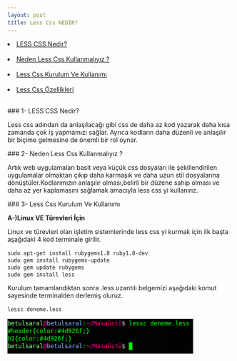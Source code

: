 ```yaml
---
layout: post
title: Less Css NEDİR?
---
```

<li><a href="#less1"> LESS CSS Nedir?</a></li><br>
<li><a href="#less2"> Neden Less Css Kullanmalıyız ? </a></li><br>
<li><a href="#less3"> Less Css Kurulum Ve Kullanımı</a></li><br>
<li><a href="#less4"> Less Css Özellikleri</a></li><br>

###<a id="less1"> 1- LESS CSS Nedir? </a>

Less css adından da anlaşılacağı gibi css de daha az kod yazarak daha kısa zamanda çok iş yapmamızı sağlar. Ayrıca kodların daha düzenli ve anlaşılır bir biçime gelmesine de önemli bir rol oynar.

###<a id="less2"> 2- Neden Less Css Kullanmalıyız ? </a>

Artık web uygulamaları basit veya küçük css dosyaları ile şekillendirilen uygulamalar olmaktan çıkıp daha karmaşık ve daha uzun stil dosyalarına dönüştüler.Kodlarımızın anlaşılır olması,belirli bir düzene sahip olması
ve daha az yer kaplamasını sağlamak amacıyla less css yi kullanırız.

###<a id="less3"> 3- Less Css Kurulum Ve Kullanımı </a><br>


<b> A-)Linux VE Türevleri İçin </b>

Linux ve türevleri olan işletim sistemlerinde less css yi kurmak için ilk başta aşağıdaki 4 kod terminale girilir.

 	sudo apt-get install rubygems1.8 ruby1.8-dev 
 	sudo gem install rubygems-update 
	sudo gem update rubygems 
	sudo gem install less 

Kurulum tamamlandıktan sonra .less uzantılı belgemizi aşağıdaki komut sayesinde terminalden derlemiş oluruz.

	lessc deneme.less 


<img src="/images/less.png"/>
















